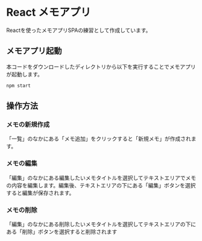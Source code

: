 # React メモアプリ
Reactを使ったメモアプリSPAの練習として作成しています。

## メモアプリ起動
本コードをダウンロードしたディレクトリから以下を実行することでメモアプリが起動します。
```bash
npm start
```

## 操作方法
### メモの新規作成
「一覧」のなかにある「メモ追加」をクリックすると「新規メモ」が作成されます。

### メモの編集
「編集」のなかにある編集したいメモタイトルを選択してテキストエリアでメモの内容を編集します。編集後、テキストエリアの下にある「編集」ボタンを選択すると編集が保存されます。

### メモの削除
「編集」のなかにある削除したいメモタイトルを選択してテキストエリアの下にある「削除」ボタンを選択すると削除されます
